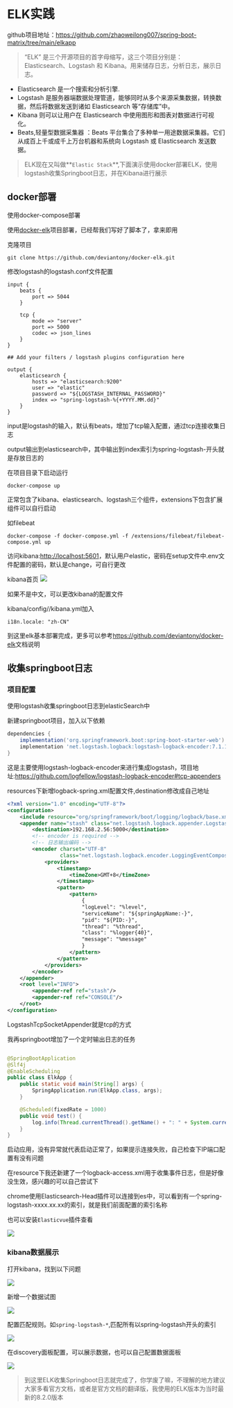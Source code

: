 # ELK实践

github项目地址：<https://github.com/zhaoweilong007/spring-boot-matrix/tree/main/elkapp>

> “ELK” 是三个开源项目的首字母缩写，这三个项目分别是：Elasticsearch、Logstash 和 Kibana。用来储存日志，分析日志，展示日志。

- Elasticsearch 是一个搜索和分析引擎.
- Logstash 是服务器端数据处理管道，能够同时从多个来源采集数据，转换数据，然后将数据发送到诸如 Elasticsearch 等“存储库”中。
- Kibana 则可以让用户在 Elasticsearch 中使用图形和图表对数据进行可视化。
- Beats,轻量型数据采集器 ：Beats 平台集合了多种单一用途数据采集器。它们从成百上千或成千上万台机器和系统向 Logstash 或 Elasticsearch 发送数据。

> ELK现在又叫做**`Elastic Stack`**,下面演示使用docker部署ELK，使用logstash收集Springboot日志，并在Kibana进行展示

## docker部署

使用docker-compose部署

使用[docker-elk](<https://github.com/deviantony/docker-elk>)项目部署，已经帮我们写好了脚本了，拿来即用

克隆项目

```shell
git clone https://github.com/deviantony/docker-elk.git
```

修改logstash的logstash.conf文件配置

```
input {
	beats {
		port => 5044
	}

	tcp {
	    mode => "server"
		port => 5000
		codec => json_lines
	}
}

## Add your filters / logstash plugins configuration here

output {
	elasticsearch {
		hosts => "elasticsearch:9200"
		user => "elastic"
		password => "${LOGSTASH_INTERNAL_PASSWORD}"
		index => "spring-logstash-%{+YYYY.MM.dd}"
	}
}

```

input是logstash的输入，默认有beats，增加了tcp输入配置，通过tcp连接收集日志

output输出到elasticsearch中，其中输出到index索引为spring-logstash-开头就是存放日志的

在项目目录下启动运行

```shell
docker-compose up
```

正常包含了kibana、elasticsearch、logstash三个组件，extensions下包含扩展组件可以自行启动

如filebeat

```shell
docker-compose -f docker-compose.yml -f /extensions/filebeat/filebeat-compose.yml up
```

访问kibana:<http://localhost:5601>，默认用户elastic，密码在setup文件中.env文件配置的密码，默认是change，可自行更改

kibana首页
![](../images/kibana.png)

如果不是中文，可以更改kibana的配置文件

kibana/config//kibana.yml加入

```shell
i18n.locale: "zh-CN"
```

到这里elk基本部署完成，更多可以参考<https://github.com/deviantony/docker-elk>文档说明

## 收集springboot日志

### 项目配置

使用logstash收集springboot日志到elasticSearch中

新建springboot项目，加入以下依赖

```groovy
dependencies {
    implementation('org.springframework.boot:spring-boot-starter-web')
    implementation 'net.logstash.logback:logstash-logback-encoder:7.1.1'
}
```

这是主要使用logstash-logback-encoder来进行集成logstash，项目地址:<https://github.com/logfellow/logstash-logback-encoder#tcp-appenders>

resources下新增logback-spring.xml配置文件,destination修改成自己地址

```xml
<?xml version="1.0" encoding="UTF-8"?>
<configuration>
    <include resource="org/springframework/boot/logging/logback/base.xml"/>
    <appender name="stash" class="net.logstash.logback.appender.LogstashTcpSocketAppender">
        <destination>192.168.2.56:5000</destination>
        <!-- encoder is required -->
        <!-- 日志输出编码 -->
        <encoder charset="UTF-8"
                 class="net.logstash.logback.encoder.LoggingEventCompositeJsonEncoder">
            <providers>
                <timestamp>
                    <timeZone>GMT+8</timeZone>
                </timestamp>
                <pattern>
                    <pattern>
                        {
                        "logLevel": "%level",
                        "serviceName": "${springAppName:-}",
                        "pid": "${PID:-}",
                        "thread": "%thread",
                        "class": "%logger{40}",
                        "message": "%message"
                        }
                    </pattern>
                </pattern>
            </providers>
        </encoder>
    </appender>
    <root level="INFO">
        <appender-ref ref="stash"/>
        <appender-ref ref="CONSOLE"/>
    </root>
</configuration>
```

LogstashTcpSocketAppender就是tcp的方式

我再springboot增加了一个定时输出日志的任务

```java

@SpringBootApplication
@Slf4j
@EnableScheduling
public class ElkApp {
    public static void main(String[] args) {
        SpringApplication.run(ElkApp.class, args);
    }

    @Scheduled(fixedRate = 1000)
    public void test() {
        log.info(Thread.currentThread().getName() + ": " + System.currentTimeMillis());
    }
}
```

启动应用，没有异常就代表启动正常了，如果提示连接失败，自己检查下IP端口配置有没有问题

在resource下我还新建了一个logback-access.xml用于收集事件日志，但是好像没生效，感兴趣的可以自己尝试下

chrome使用Elasticsearch-Head插件可以连接到es中，可以看到有一个spring-logstash-xxxx.xx.xx的索引，就是我们前面配置的索引名称

也可以安装`Elasticvue`插件查看

![](../images/es.png)

### kibana数据展示

打开kibana，找到以下问题

![](../images/kibana2.png)

新增一个数据试图

![](../images/kibana3.png)

配置匹配规则。如`spring-logstash-*`,匹配所有以spring-logstash开头的索引

![](../images/kibana4.png)

在discovery面板配置，可以展示数据，也可以自己配置数据面板

![](../images/kibana5.png)


> 到这里ELK收集Springboot日志就完成了，你学废了嘛，不理解的地方建议大家多看官方文档，或者是官方文档的翻译版，我使用的ELK版本为当时最新的8.2.0版本
